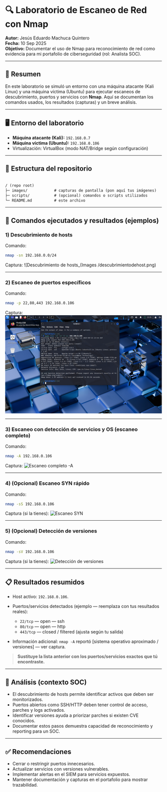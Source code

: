 # 🔍 Laboratorio de Escaneo de Red con Nmap

**Autor:** Jesús Eduardo Machuca Quintero  
**Fecha:** 10 Sep 2025  
**Objetivo:** Documentar el uso de Nmap para reconocimiento de red como evidencia para mi portafolio de ciberseguridad (rol: Analista SOC).

---

## 📌 Resumen
En este laboratorio se simuló un entorno con una máquina atacante (Kali Linux) y una máquina víctima (Ubuntu) para ejecutar escaneos de descubrimiento, puertos y servicios con **Nmap**. Aquí se documentan los comandos usados, los resultados (capturas) y un breve análisis.

---

## 🖥️ Entorno del laboratorio
- **Máquina atacante (Kali):** `192.168.0.7`  
- **Máquina víctima (Ubuntu):** `192.168.0.106`  
- Virtualización: VirtualBox (modo NAT/Bridge según configuración)

---

## 📂 Estructura del repositorio
```

/ (repo root)
├─ images/            # capturas de pantalla (pon aquí tus imágenes)
├─ scripts/           # (opcional) comandos o scripts utilizados
└─ README.md          # este archivo

````

---

## 🔎 Comandos ejecutados y resultados (ejemplos)

### 1) Descubrimiento de hosts
Comando:
```bash
nmap -sn 192.168.0.0/24
````

Captura:
![Descubrimiento de hosts_(Images
/descubrimientodehost.png)

---

### 2) Escaneo de puertos específicos

Comando:

```bash
nmap -p 22,80,443 192.168.0.106
```

Captura:
![Escaneo puertos específicos](images/escaneocondetecciondeservicios.png)

---

### 3) Escaneo con detección de servicios y OS (escaneo completo)

Comando:

```bash
nmap -A 192.168.0.106
```

Captura:
![Escaneo completo -A](images/nmap_A_scan.png)

---

### 4) (Opcional) Escaneo SYN rápido

Comando:

```bash
nmap -sS 192.168.0.106
```

Captura (si la tienes):
![Escaneo SYN](images/nmap_sS.png)

---

### 5) (Opcional) Detección de versiones

Comando:

```bash
nmap -sV 192.168.0.106
```

Captura (si la tienes):
![Detección de versiones](images/nmap_sV.png)

---

## 📋 Resultados resumidos

* Host activo: `192.168.0.106`.
* Puertos/servicios detectados (ejemplo — reemplaza con tus resultados reales):

  * `22/tcp` — open — ssh
  * `80/tcp` — open — http
  * `443/tcp` — closed / filtered (ajusta según tu salida)
* Información adicional: `nmap -A` reportó \[sistema operativo aproximado / versiones] — ver captura.

> **Sustituye la lista anterior con los puertos/servicios exactos que tú encontraste.**

---

## 🧠 Análisis (contexto SOC)

* El descubrimiento de hosts permite identificar activos que deben ser monitorizados.
* Puertos abiertos como SSH/HTTP deben tener control de acceso, parches y logs activados.
* Identificar versiones ayuda a priorizar parches si existen CVE conocidos.
* Documentar estos pasos demuestra capacidad de reconocimiento y reporting para un SOC.

---

## ✅ Recomendaciones

* Cerrar o restringir puertos innecesarios.
* Actualizar servicios con versiones vulnerables.
* Implementar alertas en el SIEM para servicios expuestos.
* Mantener documentación y capturas en el portafolio para mostrar trazabilidad.
